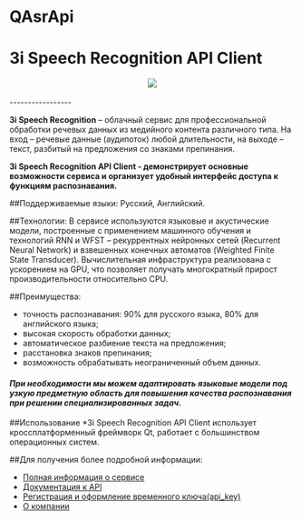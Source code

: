 # QAsrApi
# 3i Speech Recognition API Client

<div align="center">
  <img src="http://3itech.ru/images/img_logo.png"><br><br>
</div>
-----------------

**3i Speech Recognition** – облачный сервис для профессиональной обработки речевых данных из медийного контента различного типа.
На вход – речевые данные (аудипоток) любой длительности, на выходе – текст, разбитый на предложения со знаками препинания.

**3i Speech Recognition API Client - демонстрирует основные возможности сервиса и организует удобный интерфейс доступа к функциям распознавания.**

##Поддерживаемые языки:
Русский, Английский.

##Технологии:
В сервисе используются языковые и акустические модели, построенные с применением машинного обучения и технологий RNN и WFST – рекуррентных нейронных сетей (Recurrent Neural Network) и взвешенных конечных автоматов (Weighted Finite State Transducer). Вычислительная инфраструктура реализована с ускорением на GPU, что позволяет получать многократный прирост производительности относительно CPU.

##Преимущества:
* точность распознавания: 90% для русского языка, 80% для английского языка;
* высокая скорость обработки данных;
* автоматическое разбиение текста на предложения;
* расстановка знаков препинания;
* возможность обрабатывать неограниченный объем данных.
#### *При необходимости мы можем адаптировать языковые модели под узкую предметную область для повышения качества распознавания при решении специализированных задач.*

##Использование
*3i Speech Recognition API Client использует кросcплатформенный фреймворк Qt, работает с большинством операционных систем.

##Для получения более подробной информации:
* [Полная информация о сервисе](https://dev.3i-analytics.ru/description)
* [Документация к API](https://dev.3i-analytics.ru/playground/s2t)
* [Регистрация и оформление временного ключа(api_key)](https://dev.3i-analytics.ru/keys)
* [О компании](http://3itech.ru/about/company/)
